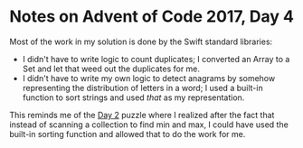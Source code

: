 # Notes on Advent of Code 2017, Day 4

Most of the work in my solution is done by the Swift standard libraries:

- I didn't have to write logic to count duplicates; I converted an Array to a Set and let that weed out the duplicates for me.
- I didn't have to write my own logic to detect anagrams by somehow representing the distribution of letters in a word; I used a built-in function to sort strings and used *that* as my representation.

This reminds me of the [Day 2](/Day%2002%20-%20Corruption%20Checksum/README.md) puzzle where I realized after the fact that instead of scanning a collection to find min and max, I could have used the built-in sorting function and allowed that to do the work for me.

